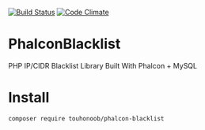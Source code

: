 [![Build Status](https://travis-ci.org/touhonoob/PhalconBlacklist.svg)](https://travis-ci.org/touhonoob/PhalconBlacklist/)
[![Code Climate](https://codeclimate.com/github/touhonoob/PhalconBlacklist/badges/gpa.svg)](https://codeclimate.com/github/touhonoob/PhalconBlacklist)
# PhalconBlacklist
PHP IP/CIDR Blacklist Library Built With Phalcon + MySQL

# Install
```
composer require touhonoob/phalcon-blacklist
```
